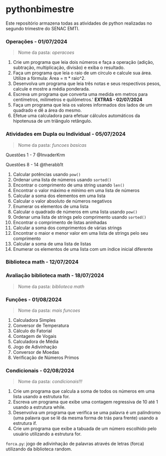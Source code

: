 # pythonbimestre
Este repositório armazena todas as atividades de python realizadas no segundo trimestre do SENAC EMTI.

### Operações - **01/07/2024**
> Nome da pasta: *operacoes*
1. Crie um programa que leia dois números e faça a operação (adição, subtração, multiplicação, divisão) e exiba o resultado.
2. Faça um programa que leia o raio de um círculo e calcule sua área. Utilize a fórmula: Área = π * raio^2.
3. Desenvolva um programa que leia três notas e seus respectivos pesos, calcule e mostre a média ponderada.
4. Escreva um programa que converta uma medida em metros para centímetros, milímetros e quilômetros.'
**EXTRAS - 02/07/2024**
1. Faça um programa que leia os valores informados dos lados de um quadrado e dê a área do mesmo.
2. Efetue uma calculadora para efetuar cálculos automáticos da hipotenusa de um triângulo retângulo.

### Atividades em Dupla ou Individual - **05/07/2024**
> Nome da pasta: *funcoes basicas*


Questões 1 - 7 @InvaderKrm

Questões 8 - 14 @therabb1t

1. Calcular potências usando `pow()`
2. Ordenar uma lista de números usando `sorted()`
3. Encontrar o comprimento de uma string usando `len()`
4. Encontrar o valor máximo e mínimo em uma lista de números
5. Calcular a soma dos elementos em uma lista
6. Calcular o valor absoluto de números negativos
7. Enumerar os elementos de uma lista
8. Calcular o quadrado de números em uma lista usando `pow()`
9. Ordenar uma lista de strings pelo comprimento usando `sorted()`
10. Encontrar o comprimento de listas aninhadas
11. Calcular a soma dos comprimentos de várias strings
12. Encontrar o maior e menor valor em uma lista de strings pelo seu comprimento
13. Calcular a soma de uma lista de listas
14. Enumerar os elementos de uma lista com um índice inicial diferente

### Biblioteca math - **12/07/2024**
### Avaliação biblioteca math - **18/07/2024**
> Nome da pasta: *biblioteca math*

### Funções - **01/08/2024**
> Nome da pasta: *mais funcoes*
1. Calculadora Simples
2. Conversor de Temperatura
3. Cálculo do Fatorial
4. Contagem de Vogais
5. Calculadora de Média
6. Jogo de Adivinhação
7. Conversor de Moedas
8. Verificação de Números Primos

### Condicionais - **02/08/2024**
> Nome da pasta: *condicionais!!!*
1. Crie um programa que calcula a soma de todos os números em uma lista usando a estrutura for.
2. Escreva um programa que exibe uma contagem regressiva de 10 até 1 usando a estrutura while.
3. Desenvolva um programa que verifica se uma palavra é um palíndromo (uma palavra que se lê da mesma forma de trás para frente) usando a estrutura if.
4. ⁠Crie um programa que exibe a tabuada de um número escolhido pelo usuário utilizando a estrutura for.


`forca.py`: jogo de adivinhação de palavras através de letras (forca) utilizando da biblioteca random.

